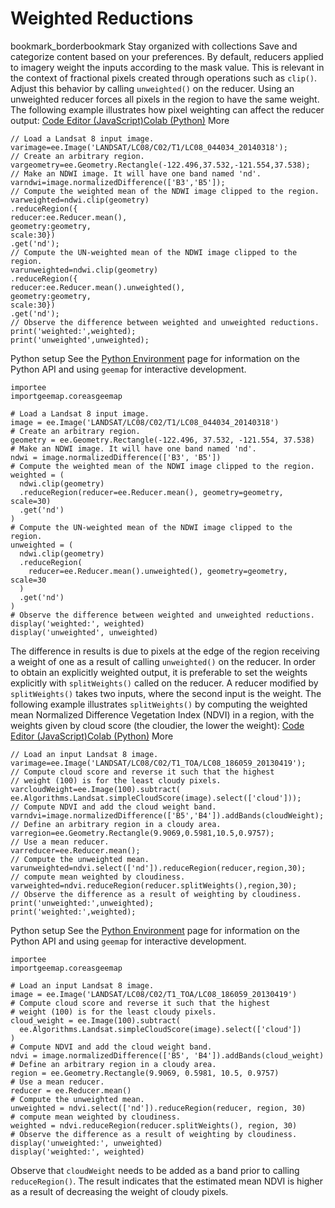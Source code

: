  
#  Weighted Reductions 
bookmark_borderbookmark Stay organized with collections  Save and categorize content based on your preferences. 
By default, reducers applied to imagery weight the inputs according to the mask value. This is relevant in the context of fractional pixels created through operations such as `clip()`. Adjust this behavior by calling `unweighted()` on the reducer. Using an unweighted reducer forces all pixels in the region to have the same weight. The following example illustrates how pixel weighting can affect the reducer output:
[Code Editor (JavaScript)](https://developers.google.com/earth-engine/guides/reducers_weighting#code-editor-javascript-sample)[Colab (Python)](https://developers.google.com/earth-engine/guides/reducers_weighting#colab-python-sample) More
```
// Load a Landsat 8 input image.
varimage=ee.Image('LANDSAT/LC08/C02/T1/LC08_044034_20140318');
// Create an arbitrary region.
vargeometry=ee.Geometry.Rectangle(-122.496,37.532,-121.554,37.538);
// Make an NDWI image. It will have one band named 'nd'.
varndwi=image.normalizedDifference(['B3','B5']);
// Compute the weighted mean of the NDWI image clipped to the region.
varweighted=ndwi.clip(geometry)
.reduceRegion({
reducer:ee.Reducer.mean(),
geometry:geometry,
scale:30})
.get('nd');
// Compute the UN-weighted mean of the NDWI image clipped to the region.
varunweighted=ndwi.clip(geometry)
.reduceRegion({
reducer:ee.Reducer.mean().unweighted(),
geometry:geometry,
scale:30})
.get('nd');
// Observe the difference between weighted and unweighted reductions.
print('weighted:',weighted);
print('unweighted',unweighted);
```
Python setup
See the [ Python Environment](https://developers.google.com/earth-engine/guides/python_install) page for information on the Python API and using `geemap` for interactive development.
```
importee
importgeemap.coreasgeemap
```
```
# Load a Landsat 8 input image.
image = ee.Image('LANDSAT/LC08/C02/T1/LC08_044034_20140318')
# Create an arbitrary region.
geometry = ee.Geometry.Rectangle(-122.496, 37.532, -121.554, 37.538)
# Make an NDWI image. It will have one band named 'nd'.
ndwi = image.normalizedDifference(['B3', 'B5'])
# Compute the weighted mean of the NDWI image clipped to the region.
weighted = (
  ndwi.clip(geometry)
  .reduceRegion(reducer=ee.Reducer.mean(), geometry=geometry, scale=30)
  .get('nd')
)
# Compute the UN-weighted mean of the NDWI image clipped to the region.
unweighted = (
  ndwi.clip(geometry)
  .reduceRegion(
    reducer=ee.Reducer.mean().unweighted(), geometry=geometry, scale=30
  )
  .get('nd')
)
# Observe the difference between weighted and unweighted reductions.
display('weighted:', weighted)
display('unweighted', unweighted)
```

The difference in results is due to pixels at the edge of the region receiving a weight of one as a result of calling `unweighted()` on the reducer.
In order to obtain an explicitly weighted output, it is preferable to set the weights explicitly with `splitWeights()` called on the reducer. A reducer modified by `splitWeights()` takes two inputs, where the second input is the weight. The following example illustrates `splitWeights()` by computing the weighted mean Normalized Difference Vegetation Index (NDVI) in a region, with the weights given by cloud score (the cloudier, the lower the weight):
[Code Editor (JavaScript)](https://developers.google.com/earth-engine/guides/reducers_weighting#code-editor-javascript-sample)[Colab (Python)](https://developers.google.com/earth-engine/guides/reducers_weighting#colab-python-sample) More
```
// Load an input Landsat 8 image.
varimage=ee.Image('LANDSAT/LC08/C02/T1_TOA/LC08_186059_20130419');
// Compute cloud score and reverse it such that the highest
// weight (100) is for the least cloudy pixels.
varcloudWeight=ee.Image(100).subtract(
ee.Algorithms.Landsat.simpleCloudScore(image).select(['cloud']));
// Compute NDVI and add the cloud weight band.
varndvi=image.normalizedDifference(['B5','B4']).addBands(cloudWeight);
// Define an arbitrary region in a cloudy area.
varregion=ee.Geometry.Rectangle(9.9069,0.5981,10.5,0.9757);
// Use a mean reducer.
varreducer=ee.Reducer.mean();
// Compute the unweighted mean.
varunweighted=ndvi.select(['nd']).reduceRegion(reducer,region,30);
// compute mean weighted by cloudiness.
varweighted=ndvi.reduceRegion(reducer.splitWeights(),region,30);
// Observe the difference as a result of weighting by cloudiness.
print('unweighted:',unweighted);
print('weighted:',weighted);
```
Python setup
See the [ Python Environment](https://developers.google.com/earth-engine/guides/python_install) page for information on the Python API and using `geemap` for interactive development.
```
importee
importgeemap.coreasgeemap
```
```
# Load an input Landsat 8 image.
image = ee.Image('LANDSAT/LC08/C02/T1_TOA/LC08_186059_20130419')
# Compute cloud score and reverse it such that the highest
# weight (100) is for the least cloudy pixels.
cloud_weight = ee.Image(100).subtract(
  ee.Algorithms.Landsat.simpleCloudScore(image).select(['cloud'])
)
# Compute NDVI and add the cloud weight band.
ndvi = image.normalizedDifference(['B5', 'B4']).addBands(cloud_weight)
# Define an arbitrary region in a cloudy area.
region = ee.Geometry.Rectangle(9.9069, 0.5981, 10.5, 0.9757)
# Use a mean reducer.
reducer = ee.Reducer.mean()
# Compute the unweighted mean.
unweighted = ndvi.select(['nd']).reduceRegion(reducer, region, 30)
# compute mean weighted by cloudiness.
weighted = ndvi.reduceRegion(reducer.splitWeights(), region, 30)
# Observe the difference as a result of weighting by cloudiness.
display('unweighted:', unweighted)
display('weighted:', weighted)
```

Observe that `cloudWeight` needs to be added as a band prior to calling `reduceRegion()`. The result indicates that the estimated mean NDVI is higher as a result of decreasing the weight of cloudy pixels.
